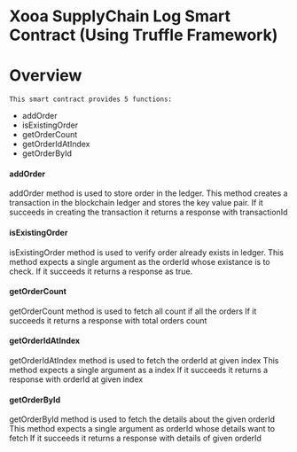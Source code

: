 # Xooa SupplyChain Log Smart Contract (Using Truffle Framework)

# Overview
	This smart contract provides 5 functions:
  * addOrder
  * isExistingOrder
  * getOrderCount
  * getOrderIdAtIndex
  * getOrderById

#### addOrder
addOrder method is used to store order in the ledger.
This method creates a transaction in the blockchain ledger and stores the key value pair.
If it succeeds in creating the transaction it returns a response with transactionId

#### isExistingOrder
isExistingOrder method is used to verify order already exists in ledger.
This method expects a single argument as the orderId whose existance is to check.
If it succeeds it returns a response as true.

#### getOrderCount
getOrderCount method is used to fetch all count if all the orders
If it succeeds it returns a response with total orders count

#### getOrderIdAtIndex
getOrderIdAtIndex method is used to fetch the orderId at given index
This method expects a single argument as a index
If it succeeds it returns a response with orderId at given index

#### getOrderById
getOrderById method is used to fetch the details about the given orderId
This method expects a single argument as orderId whose details want to fetch
If it succeeds it returns a response with details of given orderId